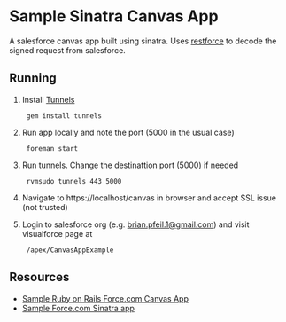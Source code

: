 # Sample Sinatra Canvas App

A salesforce canvas app built using sinatra.  Uses [restforce](https://github.com/ejholmes/restforce) to decode the signed request from salesforce.


## Running

1. Install [Tunnels](https://github.com/jugyo/tunnels)

		gem install tunnels

2. Run app locally and note the port (5000 in the usual case)

		foreman start

3. Run tunnels.  Change the destinattion port (5000) if needed

		rvmsudo tunnels 443 5000

4. Navigate to https://localhost/canvas in browser and accept SSL issue (not trusted)

5. Login to salesforce org (e.g. brian.pfeil.1@gmail.com) and visit visualforce page at

		/apex/CanvasAppExample

## Resources

* [Sample Ruby on Rails Force.com Canvas App](http://blog.jeffdouglas.com/2014/03/04/sample-ruby-on-rails-force-com-canvas-app/?utm_source=feedly&utm_reader=feedly&utm_medium=rss&utm_campaign=sample-ruby-on-rails-force-com-canvas-app)
* [Sample Force.com Sinatra app](https://gist.github.com/ejholmes/4052312)